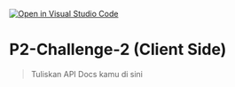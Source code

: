 [![Open in Visual Studio Code](https://classroom.github.com/assets/open-in-vscode-718a45dd9cf7e7f842a935f5ebbe5719a5e09af4491e668f4dbf3b35d5cca122.svg)](https://classroom.github.com/online_ide?assignment_repo_id=13325824&assignment_repo_type=AssignmentRepo)
# P2-Challenge-2 (Client Side)

> Tuliskan API Docs kamu di sini

